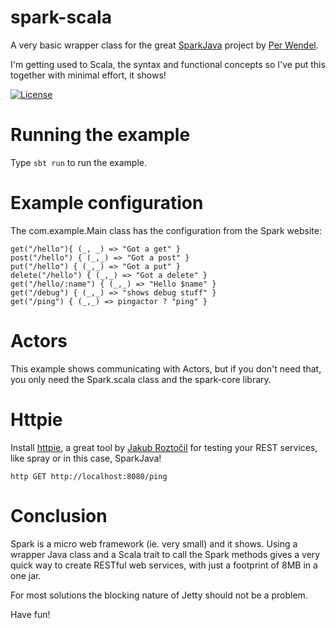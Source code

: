 # spark-scala
A very basic wrapper class for the great [SparkJava](http://www.sparkjava.com/index.html) project by [Per Wendel](https://github.com/perwendel).

I'm getting used to Scala, the syntax and functional concepts so I've put this together with minimal effort, it shows!

[![License](http://img.shields.io/:license-Apache%202-red.svg)](http://www.apache.org/licenses/LICENSE-2.0.txt)

# Running the example
Type `sbt run` to run the example.

# Example configuration
The com.example.Main class has the configuration from the Spark website:

    get("/hello"){ (_, _) => "Got a get" }
    post("/hello") { (_,_) => "Got a post" }
    put("/hello") { (_,_) => "Got a put" }
    delete("/hello") { (_,_) => "Got a delete" }
    get("/hello/:name") { (_,_) => "Hello $name" }
    get("/debug") { (_,_) => "shows debug stuff" }
    get("/ping") { (_,_) => pingactor ? "ping" }
    
# Actors
This example shows communicating with Actors, but if you don't need that, you only need the Spark.scala class and 
the spark-core library. 

# Httpie
Install [httpie](https://github.com/jakubroztocil/httpie), a great tool by [Jakub Roztočil](https://github.com/jakubroztocil) 
for testing your REST services, like spray or in this case, SparkJava! 

    http GET http://localhost:8080/ping
    
# Conclusion
Spark is a micro web framework (ie. very small) and it shows. Using a wrapper Java class and a Scala trait to call
the Spark methods gives a very quick way to create RESTful web services, with just a footprint of 8MB in a one jar. 

For most solutions the blocking nature of Jetty should not be a problem.
    
Have fun!